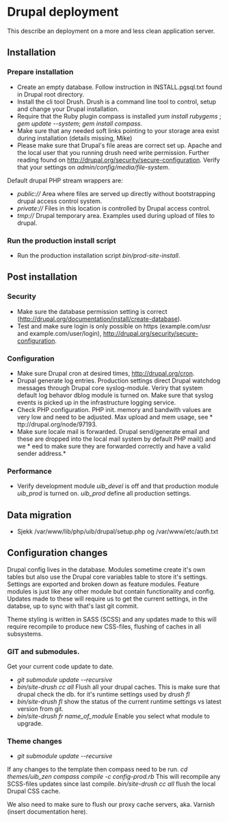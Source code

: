 # Drupal deployment
This describe an deployment on a more and less clean application server.

## Installation
### Prepare installation
* Create an empty database. Follow instruction in INSTALL.pgsql.txt found in Drupal root directory.
* Install the cli tool Drush. Drush is a command line tool to control, setup and change your Drupal installation.
* Require that the Ruby plugin compass is installed *yum install rubygems*  ; *gem update --system*; *gem install compass*.
* Make sure that any needed soft links pointing to your storage area exist during installation (details missing, Mike)
* Please make sure that Drupal's file areas are correct set up. Apache and the local user that you running drush need write permission. Further reading found on http://drupal.org/security/secure-configuration. Verify that your settings on *admin/config/media/file-system*.

Default drupal PHP stream wrappers are:

* *public://* Area where files are served up directly without bootstrapping drupal access control system.
* *private://* Files in this location is controlled by Drupal access control.
* *tmp://* Drupal temporary area. Examples used during upload of files to drupal.

### Run the production install script
* Run the production installation script *bin/prod-site-install*.

## Post installation
### Security
* Make sure the database permission setting is correct (http://drupal.org/documentation/install/create-database).
* Test and make sure login is only possible on https (example.com/usr and example.com/user/login), http://drupal.org/security/secure-configuration.

### Configuration
* Make sure Drupal cron at desired times, http://drupal.org/cron.
* Drupal generate log entries. Production settings direct Drupal watchdog messages through Drupal core syslog-module. Veriry that system default log behavor dblog module is turned on. Make sure that syslog events is picked up in the infrastructure logging service.
* Check PHP configuration. PHP init. memory and bandwith values are very low and need to be adjusted. Max upload and mem usage, see * ttp://drupal.org/node/97193.
* Make sure locale mail is forwarded. Drupal send/generate email and these are dropped into the local mail system by default PHP mail() and we * eed to make sure they are forwarded correctly and have a valid sender address.*

### Performance
* Verify development module *uib_devel* is off and that production module *uib_prod* is turned on. *uib_prod* define all production settings.

## Data migration
* Sjekk /var/www/lib/php/uib/drupal/setup.php og /var/www/etc/auth.txt

## Configuration changes
Drupal config lives in the database. Modules sometime create it's own tables but also use the Drupal core variables table to store it's settings. Settings are exported and broken down as feature modules. Feature modules is just like any other module but contain functionality and config. Updates made to these will require us to get the current settings, in the databse, up to sync with that's last git commit.

Theme styling is written in SASS (SCSS) and any updates made to this will require recompile to produce new CSS-files, flushing of caches in all subsystems.

### GIT and submodules.
Get your current code update to date.

* *git submodule update --recursive*
* *bin/site-drush cc all* Flush all your drupal caches. This is make sure that drupal check the db. for it's runtime settings used by *drush fl*
* *bin/site-drush fl* show the status of the current runtime settings vs latest version from git.
* *bin/site-drush fr name_of_module* Enable you select what module to upgrade.

### Theme changes
* *git submodule update --recursive*

If any changes to the template then compass need to be run.
*cd themes/uib_zen*
*compass compile -c config-prod.rb* This will recompile any SCSS-files updates since last compile.
*bin/site-drush cc all* flush the local Drupal CSS cache.

We also need to make sure to flush our proxy cache servers, aka. Varnish (insert documentation here).
